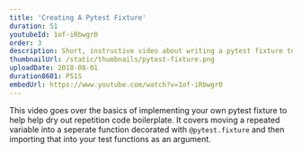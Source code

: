 ```yaml
---
title: 'Creating A Pytest Fixture'
duration: 51
youtubeId: 1of-iRbwgr0
order: 3
description: Short, instructive video about writing a pytest fixture to help dry out repetition code boilerplate.
thumbnailUrl: /static/thumbnails/pytest-fixture.png
uploadDate: 2018-08-01
duration8601: P51S
embedUrl: https://www.youtube.com/watch?v=1of-iRbwgr0
---
```


This video goes over the basics of implementing your own pytest fixture to help help dry out repetition code boilerplate.
It covers moving a repeated variable into a seperate function decorated with `@pytest.fixture` and then importing that into your test functions as an argument.
